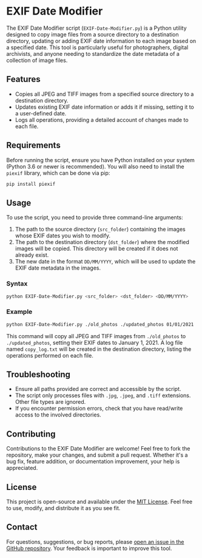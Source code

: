 # EXIF Date Modifier

The EXIF Date Modifier script (`EXIF-Date-Modifier.py`) is a Python utility designed to copy image files from a source directory to a destination directory, updating or adding EXIF date information to each image based on a specified date. This tool is particularly useful for photographers, digital archivists, and anyone needing to standardize the date metadata of a collection of image files.

## Features

- Copies all JPEG and TIFF images from a specified source directory to a destination directory.
- Updates existing EXIF date information or adds it if missing, setting it to a user-defined date.
- Logs all operations, providing a detailed account of changes made to each file.

## Requirements

Before running the script, ensure you have Python installed on your system (Python 3.6 or newer is recommended). You will also need to install the `piexif` library, which can be done via pip:

```sh
pip install piexif
```

## Usage

To use the script, you need to provide three command-line arguments:
1. The path to the source directory (`src_folder`) containing the images whose EXIF dates you wish to modify.
2. The path to the destination directory (`dst_folder`) where the modified images will be copied. This directory will be created if it does not already exist.
3. The new date in the format `DD/MM/YYYY`, which will be used to update the EXIF date metadata in the images.

### Syntax

```sh
python EXIF-Date-Modifier.py <src_folder> <dst_folder> <DD/MM/YYYY>
```

### Example

```sh
python EXIF-Date-Modifier.py ./old_photos ./updated_photos 01/01/2021
```

This command will copy all JPEG and TIFF images from `./old_photos` to `./updated_photos`, setting their EXIF dates to January 1, 2021. A log file named `copy_log.txt` will be created in the destination directory, listing the operations performed on each file.

## Troubleshooting

- Ensure all paths provided are correct and accessible by the script.
- The script only processes files with `.jpg`, `.jpeg`, and `.tiff` extensions. Other file types are ignored.
- If you encounter permission errors, check that you have read/write access to the involved directories.

## Contributing

Contributions to the EXIF Date Modifier are welcome! Feel free to fork the repository, make your changes, and submit a pull request. Whether it's a bug fix, feature addition, or documentation improvement, your help is appreciated.

## License

This project is open-source and available under the [MIT License](https://opensource.org/licenses/MIT). Feel free to use, modify, and distribute it as you see fit.

## Contact

For questions, suggestions, or bug reports, please [open an issue in the GitHub repository](https://github.com/thdelmas/EXIF-Date-Modifier/issues/new). Your feedback is important to improve this tool.

